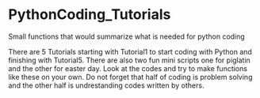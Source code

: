 # PythonCoding_Tutorials
Small functions that would summarize what is needed for python coding

There are 5 Tutorials starting with Tutorial1 to start coding with Python and finishing with Tutorial5. There are also two fun mini scripts one for piglatin and the other for easter day.
Look at the codes and try to make functions like these on your own.
Do not forget that half of coding is problem solving and the other half is undrestanding codes written by others.
